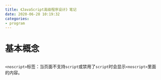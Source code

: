 ```yaml
---
title: 《JavaScript高级程序设计》笔记
date: 2020-06-28 10:19:32
categories: 
- program
---
```


# 基本概念

## <noscript>

`<noscript>`标签：当页面不支持`script`或禁用了`script`时会显示`<noscript>`里面的内容。

## <script>中的async和defer

```
1.`<script src="script.js"></script>`

读到就立即执行。

2.`<script async src="script.js"></script>`

和DOM并行进行（异步）。

2.`<script defer src="script.js"></script>`

和DOM并行进行（异步），但在所有`script.js`的执行解析完后，`DOMContentLoaded`事件触发完成之前。


```

## 数据类型

`null`是空对象指针，所以`typeof null`返回的是`object`，

`'null'`变为`null`：`JSON.parse('null')`

---

# 防篡改对象

`preventExtensions`：不能增，能删改
`seal`：不能增删，能改
`freeze`:不能增删改

|对象属性|增|删|改|
|:--:|:--:|:--:|:--:|
|preventExtensions|×|✓|✓|
|seal|×|×|✓|
|freeze|×|×|×|

## 不可扩展对象preventExtensions

**Object.preventExtensions**不能增，能删改

```
var obj = {a:1,b:2};
Object.preventExtensions(obj);
obj.c = 3;
console.log(obj.c); // undefined
delete obj.a;
console.log(obj); // {b: 2} 删除成功
obj.b = 'hello'
console.log(obj); // {b: "hello"} 修改成功
```

检测是否不可扩展**Object.isExtensible(obj)**

(false是不可扩展，true是正常对象)

```
Object.isExtensible(obj);// false
```

## 密封的对象seal

**Object.seal**不能增删，能改

```
var obj = {a:1,b:2};
Object.seal(obj);
obj.c = 3;
console.log(obj.c); // undefined
delete obj.a;
console.log(obj); // {a:1,b:2} 删除失败
obj.b = 'hello'
console.log(obj); // {a:1,b: "hello"} 修改成功
```

检测是否密封**Object.isSealed(obj)**

(false是正常，true是已经密封了)

```
Object.isSealed(obj);// true
```


## 冻结的对象freeze

**Object.freeze**不能增删改

```
var obj = {a:1,b:2};
Object.freeze(obj);
obj.c = 3;
console.log(obj.c); // undefined
delete obj.a;
console.log(obj); // {a:1,b:2} 删除失败
obj.b = 'hello'
console.log(obj); // {a:1,b:2} 修改失败
```

检测是否冻结**Object.isFrozen(obj)**

(false是正常，true是已经冻结了)

```
Object.isFrozen(obj);// true
```

---

# setTimeout

// setTimeout的时间假设设置为1000，不是说1秒后立马会执行，而是尽快执行，把任务添加到了队列中，如果排到它了，就立马执行。

---

# 递归

## arguments.callee：函数自身

用`arguments.callee`实现递归

```
function test(num) {
    console.log(num)
    if(num!==0){
        --num;
        arguments.callee(num)
    }
}
test(3)
3
2
1
```

但是`arguments.callee`已经被弃用了，所以可以尝试其它方法。

## 命名一个function

```
function test(num) {
    (function fn (){
        console.log(num)
        if(num !== 0) {
            --num;
            fn();
        }
    })();
}
test(3)
```

---

# return和闭包

## 直接return

```
var a = 0;
function fn(){
    var a = 12;
    return a;
}
console.log(fn()); // 12
console.log(a); // 0
```

## return function

```
var a = 0;
function fn() {
    var a = 12;
    return function(){
        return a
    };
}
console.log(fn()()); // 12
console.log(a); // 0
```

## return 闭包

```
var a = 0;
function fn() {
    var a = 12;
    return (function(){
        return a
    })();
}
console.log(fn()); // 12
console.log(a); // 0
```
## 区别

1.直接return返回的是变量，闭包返回的是执行环境（所以在return function部分就要fn()()这样调用2次）。
2.闭包不是为了让函数外部拿到内部变量，而是为了保护私有变量不被更改。
3.return出来的是一个值（12），不是变量本身（a），此处的return是取得私有变量值的一种方法，跟闭包没有严格关系。

---

# 防抖和节流

[可视化在线demo](http://demo.nimius.net/debounce_throttle/)
[滚动栏在线demo](https://wall-wxk.github.io/blogDemo/2017/02/15/throttleAndDebounce.html)

[学习链接1](https://www.jianshu.com/p/f9f6b637fd6c)
[学习链接2](https://www.jianshu.com/p/b73c2acad696)

### 概念

防抖：（停止后才1次）触发事件后n秒内只执行1次，如果n秒内又触发了事件，则会重新计算时间。
节流：（几秒1次）一定时间内只能执行1次。

### 应用场景

防抖：

- 搜索框搜索输入，只有用户停止输入时，才发送请求；
- 手机号、邮箱号验证输入检测；
- 窗口resize，只需等窗口调整完成后计算大小，防止重复渲染。

节流：

- 表单验证时重复点击提交按钮；
- 滚动加载；
- 浏览器搜索框联想功能。

### 实现原理

1、防抖

正常情况下，我希望它多久执行，假设邮箱验证正常情况是每隔1秒向后台发送请求，然后用户一直不停的在输入框输入，此时会不断的清除Timeout，直到停止调用方法1秒后才正常去向后台发送请求。

```
// 防抖【防止多次触发滚动事件】
var time = '';
handleDebounce () {
    console.log('调用')
    // 清除未执行的代码，重置回初始化状态
    if(timer){clearTimeout(timer);} 
    //开始一个新的任务
    timer = setTimeout(()=>{
        console.log('函数防抖');
    }, 1000);
},
```
![image.png](https://wx2.sinaimg.cn/mw690/0069qZtTgy1gho47acnm9j303q03ndfo.jpg)

2、节流

假设浏览器一直在不停滚动，我不可能等停止了再请求，也不可能一直请求。

```
var flag = false;
handleThrottle () {
  console.log('调用')
  if(flag){return}
  flag = false;
  setTimeout(()=>{
    console.log('函数节流');
    flag = true;
  },1000)
}
```
![image.png](https://wx4.sinaimg.cn/mw690/0069qZtTgy1gho487f7lnj305904omx1.jpg)

---

# prototype 和 hasOwnProperty

```
Array.prototype.arr = function(){console.log('print arr')};
var a = [1,2,3];
a.arr(); // 'print arr'
Array.prototype.hasOwnProperty('arr'); // true
a.hasOwnProperty('arr'); // false
Array.hasOwnProperty('arr'); // false
```

---

# let和闭包

## let劫持作用域

**用var时**

```
console.log(str);
var str = 'hello';
```

打印出`undefined`。

相当于

```
var str ;
console.log(str);
str = 'hello';
```

用var 的话，变量名会提升，但并不会赋值。

**用let时**

```
console.log(str);
let str = 'hello';
```

报错`VM67161:1 Uncaught ReferenceError: str is not defined`

这里相当于直接`console.log('未定义变量名')`，此时的let已经劫持了var的作用域。

## 用闭包作用域解释为什么用let的for循环可以劫持数据。

假设我们想每隔1秒分别打印1、2、3、4、5。

```
for (var i = 1; i < 6; i++) {
    console.log(i)
    setTimeout(() => {
        console.log('print'+i)
    }, 1000 * i)
}
```

会打印1、2、3、4、5，然后每隔1秒打印一次`'print6'`.

因为`任务流`的关系，console.log(i)会先于setTimeout执行，等for循环的6次console执行完之后，队列里的setTimeout才会依次执行，而这个时候的i已经是6了。

用let可以劫持i的作用域。

```
for (var i = 1; i < 6; i++) {
    let j = i;
    console.log(j)
    setTimeout(() => {
        console.log('print'+j)
    }, 1000 * j)
}
```

此时就是先打印1、2、3、4、5，然后每隔1秒打印'print1'、'print2'...'print5'。但是，每次都会有新的j替代原来的j，所以可以直接在for循环里面定义let i = 1;

```
for (var i = 1; i < 6; i++) {
    console.log(i)
    setTimeout(() => {
        console.log('print'+i)
    }, 1000 * i)
}
```

---

# function和object

## function

```
var str = (()=> {
    var count = 0;
    function sum () { return ++count; };
    function reduce () {return --count;};
    return {
        sum,
        reduce
    }
})
```
此时的str是个function

简化下：

```
var str = (()=> {
    var count = 0;
    return {
        sum : ()=>{return ++count;},
        reduce : ()=>{return --count;}
    }
})();
str.sum(); // 1
```
此时的str是已经立即执行函数了，返回的是Object，是{sum:f,reduce:f}，注意，这里的str是获取不到count的，只有return的数据能获取到。

## Object

```
var obj = {
    count:0,
    sum : ()=>{return ++obj.count;},
    reduce : ()=>{return --obj.count;}
}
obj.sum(); // 1
```

这里的obj是Object，不同于str的是，它能获取到count，object里面的所有数据都能获取到。

## 区别

- Function只有return的方法才能获取到（闭包）
- Function执行后返回的是对象

---

# java对象


```
// 创建类——“人”
public class People{
    int age;
}
// 创建类——“男人”
public class MenPeople extends People {
    
}
// 创建对象
MenPeople xm = new MenPeople();
xm.age = 15;
```

---

# js对象

`var xm = {age:15}`


https://www.jianshu.com/p/edf4d665d0df

https://www.cnblogs.com/yanyunpiaomaio/p/11025444.html

---

# JavaScript函数调用及this参数

JS有4种方式调用函数

- 作为一个函数(`function`)——`fn()`直接被调用
- 作为一个方法(`methods`)——`obj.fn()`，关联在对象上调用，实现面向对象编程
- 作为一个构造函数(`constructor`)——`new Fn()`，实例化一个新的对象
- 通过`apply`或`call`方法调用

对应的this的指向：

- 函数调用：`window`或`undefined`
- 方法调用：obj对象
- 构造函数调用：实例化的对象
- `aplly`或`call`：第一个参数

详解：

## 函数调用

```
function fn(){
    console.log(this);
}
fn(); // window
```

严格模式下：

```
function fn(){
    "use strict"
    console.log(this);
}
fn(); // undefined
```

## 方法调用

```
var obj = {
    fn : function(){
        console.log(this);
    }
};
obj.fn() // 返回obj对象：{fn: ƒ}
```

## 构造函数调用

```
function Cat(x,y){
    this.x = x;
    this.y = y;
    console.log(this);
}
var c = new Cat(1,2);

c // Cat{x:1,y:2} 指向c对象
```

es6写法

```
class Point{
    constructor(x,y){
        this.x = x;
        this.y = y;
        console.log(this);
    }
}
var p = new Point(1,2)

p // Point{x:1,y:2} 指向p对象
```

## aplly或call

```
var name = '张三';
var age = '24';
var obj = {
    name: this.name, // 此处的this指向window
    objAge: this.age, // 此处的this指向window
    fun: function(fm,t){
        console.log(this)
        console.log(this.name+'年龄 '+this.age + ' 来自'+fm+' 去往'+t); // 此处的fm和t就是要传入的参数
    }
}
var pd = {
    name: '彭丹',
    age:18
}
obj.fun.call(pd,'长沙','上海'); // 彭丹 年龄18 来自长沙 去往上海
obj.fun.apply(pd,['长沙','上海']); // 彭丹 年龄18 来自长沙 去往上海
obj.fun.bind(pd,'长沙','上海')(); // 彭丹 年龄18 来自长沙 去往上海
obj.fun.bind(pd,['长沙','上海'])(); // 彭丹 年龄18 来自长沙上海 去往undefined
```

`this`打印出来全都是`{name: "彭丹", age: 18}`，就是第一个参数。

---

# 函数构造器

与`构造函数`名字类似，但无太大关系。

普通生成

```
var p = new Function('x','y','return x+y');
p(2,3)
```

动态生成

```
createFunction(){
    let arr = Array.from(arguments);
    var params = arr.splice(0,arr.length-1);
    var body = arr[0];
    return new Function(params,body);
},
test(){
    var sum = this.createFunction('x','y','return x + y');
    var chen = this.createFunction('x','y','return x * y');
    console.log(sum(3,2)) // 5
    console.log(chen(3,2)) // 6
},
```

---

# 函数生成器(generator)

```
function* test(){
    console.log(1);
    yield;
    console.log(2);
}
let item = test();
item.next();
setTimeout(()=>{
    item.next();
},3000)
1
隔3秒后
2
```

---

# JavaScript面向对象

[参考](http://www.ruanyifeng.com/blog/2010/05/object-oriented_javascript_encapsulation.html)

## 封装

### 生成对象

```
function Cat(name,color){
    this.name = name;
    this.color = color;
}
var cat1 = new Cat('大猫','黄色');
var cat2 = new Cat('小猫','黑色');

cat1; // Cat {name: "大猫", color: "黄色"} 指向Cat对象
cat2; // Cat {name: "小猫", color: "黑色"} 指向Cat对象
```

**相当于我们平时用的数组中的**：

```
var arr = new Array(3).fill(2);
var brr = new Array(5).fill(8);
arr; // (3) [2, 2, 2] 指向Array对象
brr; // (5) [8, 8, 8, 8, 8] 指向Array对象
```

只不过我们平时是直接用`var arr = [1,2]`的形式，和`new Array`是同一个意思。

## 对象的构造函数

```
function Cat(name,color){
    this.name = name;
    this.color = color;
}
```

这段代码里面的`this.name = name`就是构造函数，可以直接用es6语法糖的形式写：

### es6语法糖class

```
class Cat{
    constructor(x,y){
        this.x = x;
        this.y = y;
    }
}
var cat1 = new Cat('大猫','黄色');

cat1; // Cat {name: "大猫", color: "黄色"} 指向Cat对象
```

### constructor

所以，`cat1`实例含有`constructor`属性指向它(Cat)的`构造函数`。

```
cat1.constructor === Cat; // true
```

**相当于我们平时用的数组中的**：

```
[1,2].constructor === Array; // true
```

**其它**

```
[2].constructor(); // []
[2].constructor() === Array.prototype.constructor();
```

### instanceof

`JavaScript`还提供了`instanceof`运算符，验证`原型对象(Cat)`与`实例对象(cat1)`之间的关系。

```
cat1 instanceof Cat; // true
```

**相当于我们平时用的数组中的**：

```
[1,2] instanceof Array; // true
```

## 原型对象添加方法

### 直接添加造成的问题

```
function Cat(name,color){
    this.name = name;
    this.color = color;
    this.type = '猫科动物';
    this.eat = function(){
        console.log('吃鱼')
    }
}
var cat1 = new Cat('大猫','黄色');
var cat2 = new Cat('小猫','黑色');

cat1.eat == cat2.eat; // false

```

此时eat方法占用了太多内存，并且它们没有指向同一个引用地址，永远不会相等。参考数组的其实是相等的。

```
[1].push == [2].push; // true
```

### 用prototype添加方法

```
function Cat(name,color){
    this.name = name;
    this.color = color;
}
Cat.prototype.type = '猫科动物';
Cat.prototype.eat = function(){
    console.log('吃鱼')
}
var cat1 = new Cat('大猫','黄色');
var cat2 = new Cat('小猫','黑色');

cat1.eat == cat2.eat; // true，它们是指向同一个内存地址下的方法
```

(就算不定义Cat的prototype，Cat也自带有prototype属性)

## prototype模式的验证方法

### 判断对象和实例的关系`isPrototypeOf`

```
Cat.prototype.isPrototypeOf(cat1); // true
```

**相当于我们平时用的数组中的**：

```
Array.prototype.isPrototypeOf([]); // true
```

### 判断是本地属性还是prototype属性

```
cat1.hasOwnProperty('name'); // true
cat1.hasOwnProperty('type'); // false
```

### in

```
'name' in cat1; // true
```

**相当于我们平时用的数组中的**：

```
'push' in []; // true
```

### __proto__

一般情况下，实例对象的`__proto__`指向原型对象的`prototype`。
`prototype`被实例的`__proto__`指向
`__proto__`指向构造函数的`prototype`
`__proto__`存在于实例和构造函数的原型对象，而不是实例与构造函数。
如：

```
cat1.__proto__ === Cat.prototype; // true
```

**相当于我们平时用的数组中的**：

```
[].__proto__ === Array.prototype; // true
```

**其它情况**

```
function fn(){};
fn.__proto__ === Function.prototype; // true
```

把函数当作对象时，生成它的函数就是`Function`原型对象。

1. `Function`原型对象也同样适用此规则：

```
Function.__proto__ === Function.prototype; // true
Function.prototype.__proto__ == Object.prototype; // true 为了不指向自身的Function.prototype造成循环引用
```

2. `Object`函数也是一个`Function`函数：

```
Object.__proto__ === Function.prototype; // true
Object.prototype.__proto__ === null ; // true 为了不指向自身的Object.prototype造成循环引用
```

`Object.prototype.__proto__==null`是所有函数的终点

---

# DOM也有原型链

```
<html>
  <head>
    <title>dom原型测试</title>
  </head>
  <body>
    <div id="test">test dom</div>
    <script type="text/javascript">
      HTMLElement.prototype.hello = function(){
        console.log(this);
      }
      var div = document.getElementById('test');
      div.hello();
    </script>
  </body>
</html>
```

---

# Object.create实现类继承和克隆对象

## Object.create实现类继承

### 先看不用Object.create来实现继承

```
function Pd(){
}
Pd.prototype = Array.prototype;
Pd.prototype.constructor = Pd;
var pdd = new Pd();
pdd.push(3);
console.log(pdd); // Pd [3] __proto__:Array(0)直接就是真正的数组的__proto__
```

效果：

![image.png](https://wx2.sinaimg.cn/mw690/0069qZtTgy1gho48t4y6vj30970i275q.jpg)

此时打印`Array.prototype.constructor`会发现变成了`undefined`，已经改动了原生的`Array`.

### 用Object.create实现继承

```
function Pd(){
}
Pd.prototype = Object.create(Array.prototype);
Pd.prototype.constructor = Pd;
var pdd = new Pd();
pdd.push(3);
console.log(pdd); // Pd [3] __proto__:Array[__proto__:Array(0)]就是__proto__里面包含真正的数组的__proto__
```

效果：

![image.png](https://wx1.sinaimg.cn/mw690/0069qZtTgy1gho49dgk5zj30d30irjt4.jpg)

### 区别

**写法**：

`Pd.prototype = Array.prototype;`和`Pd.prototype = Object.create(Array.prototype);`

**返回值**：

- `Pd [3] __proto__:Array(0)`直接就是真正的数组的`__proto__`;
- `Pd [3] __proto__:Array[__proto__:Array(0)]`就是`__proto__`里面包含真正的数组的`__proto__`。

### 用Object.create实现继承自己的类并带参数

```
function Cat(name,color){
    this.name = name;
    this.color = color;
}
var cat1 = new Cat('大猫','黄色');

function Pd(name,color){
    Cat.call(this,name,color);
}
Pd.prototype = Object.create(Cat.prototype);
Pd.prototype.constructor = Pd;
var pdd = new Pd('小猫','白色');

console.log(cat1,pdd); // Cat {name: "大猫", color: "黄色"} Pd {name: "小猫", color: "白色"}
```
### 用原生写法实现继承自己的类并带参数

```
function Cat(name,color){
    this.name = name;
    this.color = color;
}
var cat1 = new Cat('大猫','黄色');

function Pd(name,color){
  Cat.call(this,name,color);
}
Pd.prototype = Cat.prototype;
Pd.prototype.constructor = Pd;
var pdd = new Pd('小猫','白色');
console.log(cat1,pdd); // Cat {name: "大猫", color: "黄色"} Pd {name: "小猫", color: "白色"}
```

## 用Object.create克隆对象

```
var obj1 = {a:2,b:{name:'小明'}};
var obj2 = Object.create(obj1);
console.log(obj2); // {}
obj2.a = 3;
obj2.b.name = '小红';
console.log(obj1); // {a:2,b:{name:'小红'}};
```
结论：obj1对象中的一级对象a:2并没有受影响，但二级对象b已经受影响。所以**Object.create克隆的对象也只能实现一级对象的深拷贝**。

obj2的具体值：

![image.png](https://wx1.sinaimg.cn/mw690/0069qZtTgy1gho49w7kobj306102wjra.jpg)

---

# extends继承

```
class Cat{
    constructor(){
        console.log('cat');
    }
}
class Child extends Cat{
};
var cat = new Cat();
var child = new Child();
```

继承所有参数：

```
class Cat{
    constructor(name){
        this.name = name;
    }
}
class Child extends Cat{
    constructor(name){
        super(name);
    }
};
var cat = new Cat('1');
var child = new Child('2');
console.log(cat,child); // Cat {name: "1"} Child {name: "2"}
```

---

# `new.target`方法判断是否父类

```
class Cat{
    constructor(){
        console.log(new.target);
        if (new.target === Cat) {
            console.log('父类');
        } else {
            console.log('子类');
        }
    }
}
class Child extends Cat{
    constructor(){
        super();
    }
};
var cat = new Cat();
var child = new Child();
```
---

# new Array()和[]比较

## 性能

```
var startTime=new Date().getTime();
var a2 = new Object();
for(var i = 0;i<10000000;i++){
    a2[i] = [];
}
var endTime=new Date().getTime();
console.log('[]输出耗时:',endTime-startTime);

var startTime2=new Date().getTime();
var a = new Object();
for(var i = 0;i<10000000;i++){
    a[i] = new Array();
}
var endTime2=new Date().getTime();
console.log('new Array()输出耗时:',endTime2-startTime2);
```

结果：

```
[]输出耗时: 304
new Array()输出耗时: 600
```

每次结果不同，但大约都是`new Array()`是`[]`的两倍，时间越大，差距越大。

(最好用时间差相减来计算时间，用`console.time`可能会有先后的问题导致不准确。)

## 写法

`[]`是字面量，JSON格式的语法是引擎直接解释的；
`new Array()`需要调用`Array`的构造器。

---

# JavaScript相等操作符（==）

参考：
[链接1](https://www.cnblogs.com/wisewrong/p/10396002.html)
[链接2](https://blog.csdn.net/magic_xiang/article/details/83686224)
[链接3](https://yuchengkai.cn/docs/frontend/#%E6%93%8D%E4%BD%9C%E7%AC%A6)

## 两组操作符

相等：`==`（先转换再比较）
全等：`===`（仅比较不转换）

## 相等（`==`）规则

**Boolean规则：Boolean(val)**：如果有一个操作数是`Boolean`值，则在比较前先将其转换为数值——`false`为`0`，`true`为`1`。
**String&Number规则：Number(string)**：如果一个是`String`，一个是`Number`，则先将`String`转为`Number`。
**Object规则：valueOf(obj)**：如果有一个是对象，则调用`valueOf`方法（数组调`toString()`方法）。

![](https://yck-1254263422.cos.ap-shanghai.myqcloud.com/blog/2019-06-01-043719.png)

## 问题探讨

```
[] == []; // false
{} == {}; // false
[] == ![]; // true
{} == !{}; // false
```

`[] == []`和`{} == {}`是因为引用的对象指向不同的指针，所以不会相等。

**一、`[] == ![]`**

- 1：逻辑非（`!`）的优先级高于相等操作符（`==`），所以先计算`![]`的`boolean`值`false`，此时比较的是：`[] == false`；
- 2：根据上面提到的**boolean规则**，则需要把 `false` 转成 `0`，此时比较的是：`[] == 0`；
- 3：根据上面提到的**Object规则**，调用空数组的toString方法，即`[].toString()`的值为`''`，此时比较的是：`'' == 0`；
- 4：根据上面提到的**String规则**，将字符串转为数字，即`Number('')`的值为`0`，此时比较的是：`0 == 0`。

简化：
`[] == ![]` 转化：`[] == false` 转化： `[] == 0` 转化`'' == 0` 转化： `0 == 0`。

**二、`{} == !{}`**

- 1：先计算`!{}`得到`false`，此时比较的是：`{} == false`；
- 2：调用**Booean规则**，计算`Boolean({})`得到`true`，此时比较的是`true == false`。

简化：
`{} == !{}` 转化：`{} == false` 转化：`true == false`。

---

# MessageChannel

## MessageChannel的基本使用

```
const {port1, port2} = new MessageChannel();
port1.onmessage = function(d) {
    console.log(`port1接收的消息是：${d.data}`);
}
port2.onmessage = function(d) {
    console.log(`port2接收的消息是：${d.data}`);
}
port1.postMessage('port1发送的消息');
port2.postMessage('port2发送的消息');
```

port1发送的由port2接收，port2发送的由port1接收。

也就是说，传过去的对象，接收到的时候已经不是原来的引用和指针了，这个时候再return出来，就是一个新的对象，所以肯定能实现深拷贝。

## 使用MessageChannel实现深拷贝

```
var obj = {id:1,name:{a:'xx'}};

function structuralClone(obj) {
    return new Promise((resolve) => {
        const {port1, port2} = new MessageChannel();
        port2.onmessage = ev => resolve(ev.data);
        port1.postMessage(obj);
    })
}
structuralClone(obj).then(res=>{
    console.log(res);
    var obj3 = res;
    obj3.name.a = 'obj3';
    console.log(obj,obj3);
})

<!-- 用promise是为了好传数据 -->
```

---

# 使用lodash.cloneDeep实现深拷贝

```
import _ from 'lodash'
var obj = {id:1,name:{a:'xx'},fn:function(){},un:undefined};
var obj2 = _.cloneDeep(obj);
obj2.name.a = 'obj2';
console.log(obj,obj2)
```

![image](https://img2020.cnblogs.com/blog/919128/202007/919128-20200731100645239-764277941.png)

![image](https://wx2.sinaimg.cn/mw690/0069qZtTgy1ghcrk94yhdj30dm033aa5.jpg)

---

# ES6`…`扩展（spread）/收集（rest）运算符详解

## 一、扩展运算符

我理解的，用`()`包起来就是扩展成单个值，用`[]`包起来就是扩展成数组。

### 1.代替apply

```
var test = function(a,b,c){
  console.log(a,b,c);
}
var arr = [1,2,3];
test(...arr); // 1 2 3
```

用apply的写法：

```
test.apply(null,arr);
```

### 2.代替concat

```
var arr1 = [1,2,3,4];
var arr2 = [0,...arr1,5,6];
console.log(arr2); // [0, 1, 2, 3, 4, 5, 6]
```

用concat的写法：

```
[0].concat(arr1,5,6); // [0, 1, 2, 3, 4, 5, 6]
```

### 3.代替split

```
var str = 'hello';
var arr3 = [...str];
console.log(arr3); // ["h", "e", "l", "l", "o"]
```

用split的写法：

```
'hello'.split(''); // ["h", "e", "l", "l", "o"]
```

## 二、收集运算符

### 1.接收不确定个数的形参

此功能和`JAVA`一样，当形参传入个数不确定时可用在形参上。

```
var rest2 = function(item, ...arr){
  console.log(item,arr);
}
rest2('hello',2,3,3,4); // hello [2, 3, 3, 4]
```

### 2.配合解构时使用

```
var [a,...temp] = [1,2,3,4];
console.log(a,temp); // 1 [2, 3, 4]
```

---

# `arguments`参数的3种转数组方法

**方法1：Array.prototype.slice.apply**
**方法2：Array.from**
**方法3：[...arguments]**

```
var test3 = function(){
    console.log(arguments);
    var list1 = Array.prototype.slice.apply(arguments);
    console.log(list1);
    var list2 = Array.from(arguments);
    console.log(list2);
    var list3 = [...arguments];
    console.log(list3);
}
test3(1,2,3,4);
```

![image](https://wx2.sinaimg.cn/mw690/0069qZtTgy1ghdl1udru0j309o068dfy.jpg)

---

# 默认参数值

假设想要的效果是这样的：

```
var foo = function(x,y){
    x = x || 10;
    y = y || 20;
    console.log(x+y);
}
foo(1,2); // 3
foo(); // 30
```

但是也有出错的时候：

```
foo(0,1); // 11
```

第一个参数0被解析成了false，而不是数字0进行计算。

用`默认参数值`

```
var foo = function(x=10, y=20){
    console.log(x+y);
}
foo(0,1); // 1
```

---

# 解构

```
var obj = {a:1,b:2,c:3},a,b,c,p;
p = {a,b,c} = obj;
console.log(p === obj); // true
```

---

# Blob实现下载文件

[参考链接](https://zhuanlan.zhihu.com/p/97768916)

DOM:

```
<a id="download" @click="download">下载</a>
```

JS:

```
download(){
    var blob = new Blob(['hello world']);
    var url = window.URL.createObjectURL(blob);
    var a = document.getElementById('download');
    a.download = 'helloworld.txt';
    a.href = url;
},
```

---

# Map

为什么要用Map？因为普通数据结构无法以非字符串为键。

举例：

```
var m = {};
var x = {id:1}, y = {id:2};
m[x] = 'foo';
m[y] = 'bar';
console.log(m,m[x],m[y]); // {[object Object]: "bar"} "bar" "bar"
```

对象`m`中只有一个`[object Object]`，值都是`'bar'`，它无法解析两个对象为键。

## 使用Map以非字符串为键

```
var m = new Map();
var x = {id:1}, y = {id:2};
m.set(x , 'foo');
m.set(y , 'bar');
console.log(m);
console.log(m.get(x));
console.log(m.get(y));
console.log(m.get({id:1}));
```

结果：

![image](https://wx4.sinaimg.cn/mw690/0069qZtTgy1ghel895idrj309k05i3yo.jpg)

## delete删除

```
m.delete(y);
```

## clean清除所有

```
m.clear();
m.size; // 0
```

## size大小

```
m.size;
```

## `new Map`深拷贝

```
var m2 = m1; // 浅拷贝
var m3 = new Map(m1); // 深拷贝
```

**深拷贝实例：**

```
var mm = new Map();
mm.set('a',{id:1});
var mm2 = new Map(mm);
mm2.set('a', {id:4});
console.log(mm2,mm);
```

**结果：**

![image](https://wx4.sinaimg.cn/mw690/0069qZtTgy1ghelkmlwaxj30a80340st.jpg)

两个value值都是对象，互不影响。

## Map所有的值

**方法1：`m.values()`**
**方法2：`m.entries()`**


### 方法1：`m.values()`

返回一个迭代器，可以用spread扩展运算符（`...`）或`Array.from()`转换成数组。

```
var m = new Map();
var x = {id:1}, y = {id:2};
m.set(x , 'foo');
m.set(y , 'bar');
console.log(m.values()); // MapIterator {"foo", "bar"}
console.log([...m.values()]); // ["foo", "bar"]
console.log(Array.from(m.values())); // ["foo", "bar"]
```

### 方法2：`m.entries()`

```
var m = new Map();
var x = {id:1}, y = {id:2};
m.set(x , 'foo');
m.set(y , 'bar');
console.log(m.entries()); // MapIterator {{…} => "foo", {…} => "bar"}
console.log([...m.entries()]); // [[{id: 1},'foo'],[{id: 2},'bar']]
console.log([...m.entries()][0][1]); // "foo"
console.log([...m.entries()][1][1]); // "bar"
```

## Map所有的键

### keys

```
var m = new Map();
var x = {id:1}, y = {id:2};
m.set(x , 'foo');
m.set(y , 'bar');
console.log([...m.keys()]); // [{id:1},{id:2}]
```

### has判断是否有该键

```
var m = new Map();
var x = {id:1}, y = {id:2};
m.set(x , 'foo');
m.set(y , 'bar');
console.log(m.has(y)); // true
```

## WeakMap

区别：

- 内部内存（特别是GC）的工作方式；

- WeakMap只接受对象为键；所以对象被回收项目也会移除

```
var m = new WeakMap();
var x = {id:1}, y = {id:2};
m.set(x ,y);
console.log(m.has(x)); // true
x = null;
console.log(m.has(x)); // false
```

---

# Set

Set是一个值的集合，其中的值是唯一的。

API:

**新建：new Set()**
**增：add()**
**删：delete()**
**查:has**


## 新建

```
var s = new Set([0,-0,1,2,NaN,2,3,NaN]);
console.log(s); // Set(5) {0, 1, 2, NaN, 3}
```

`0`和`-0`被认为是同一个值，`NaN`与`NaN`也是相等的。

## 添加（add）

```
s.add(7);
console.log(s); // Set(6) {0, 1, 2, NaN, 3, 7}
```

## 删除（delete和clear）

```
s.delete(2);
console.log(s); // Set(5) {0, 1, NaN, 3, 7}
s.clear();
console.log(s.size); // 0
```

## 查询是否存在（has)

不像`Map`里面的`get`能直接取值，这里是查询是否存在该值。

```
s.has(1); // true
```

## 迭代

同`Map`

```
s.keys(); // SetIterator {0, 1, NaN, 3, 7}
s.values(); // SetIterator {0, 1, NaN, 3, 7}
s.entries(); // SetIterator {0 => 0, 1 => 1, NaN => NaN, 3 => 3, 7 => 7}
```

虽然`keys()`和`values()`返回的值一样，但它们俩并不相等。

```
s.keys() == s.values(); // false
```

## WeakSet

和Set的区别：

**只能存对象**

```
var ws = new WeakSet([1,2,2,3]); // 无效：Uncaught TypeError: Invalid value used in weak set
```

WeakSet使用：

```
var obj1 = {id:1};
var obj2 = {id:2};
var ws = new WeakSet();
ws.add(obj1).add(obj2).add(obj1);
console.log(ws); // [{id:1},{id:2}]
```

添加了`obj1`两次，还是去重了。

### GC

```
obj1 = null;
console.log(ws); // [{id:1},{id:2}]
ws.has(obj1); // false
```

虽然obj1的值看上去还在，但已经取不到了。

### delete删除

```
ws.delete(obj2);
console.log(ws); // [{id:1}]
```

---

# Array、Map、WeakMap、Set、WeakSet的对比

## 对比表

|功能属性|Array|Map|WeakMap|Set|WeakSet|
|:--:|:--:|:--:|:--:|:--:|:--:|
|新建|`[]`|`new Map()`|`new WeakMap()`|`new Set()`|`new WeakSet()`|
|增|`push`|`m.set(obj,'value')`|`wm.set(obj1,'value')`|`s.add(value)`|`ws.add(obj)`|
|新建并增加|`[1,2]`|-|-|`new Set([4, 0, 0, 4, 1])`|-|
|键|对象或其它|对象或其它|只接受对象|对象或其它|只接受对象|
|删|`slice`或`splice`|`delete`|`delete`|`delete`|`delete`|
|清除|`arr = []`|`clear`|`clear`|`clear`|`clear`|
|改|`splice`|-|-|-|-|
|查|`includes`、`indexOf`等|`get`或`has`|`get`或`has`|`has`|`has`|
|键|`m.keys()`下标|`m.keys()`|-|`m.keys()`|-|
|值|`m.values()`值|`m.values()`|-|`m.values()`|-|
|迭代|`entries`|`entries`|-|`entries`|-|
|长度|`length`|`size`|-|`size`|-|

## Map API:

- size数量
- set()设置
- clear()清除
- delete()删除
- has()存在
- get()获取
- keys()键
- values()值
- entries()迭代

## WeakMap API:

- set()设置
- delete()删除
- has()存在
- get()获取
- clear()清除（已弃用，但可通过new WeakMap()空对象来置空）

## Set API:

- size数量
- add()添加
- clear()清除
- delete()删除
- has()存在
- keys()键
- values()值
- entries()迭代

## WeakSet API：

- add()添加
- delete()删除
- has()存在

---

# proxy

浅拷贝：什么也不写

```
var obj = {
  id:1
};
var p = new Proxy(obj,{});
p.a = 33;
console.log(obj); // {id:1,a:33}
```

---

# JS运行机制

[链接](https://www.cnblogs.com/cangqinglang/p/8963557.html)


**异步**：现在和将来的时间间隙
**并行**：能够同时发生的事情

并行：比如进程与线程，独立运行并且能同时运行。

```
fun : function(){
	func1();
	func2();
	http1();
	http2();
}
```

## 多进程

每个tab标签页有一个独立的进程（有的可能会合并）

比如：
- Browser进程：主进程；
- 第三方插件进程；
- GPU进程；
- 浏览器渲染进程。

## 单线程

浏览器的渲染进程是`多个线程`的，是多个，这些线程还是一个一个执行完了才执行下一个，所以`JS引擎是单线程`的。

比如：
- GUI渲染线程
- JS引擎线程
- 事件触发线程
- 定时触发器线程

## 浏览器渲染流程

**沉浸树（render树）**：

- 1.处理HTML标签构建DOM树；
- 2.处理CSS标签构建CSSOM树；
- 3.DOM和CSSOM树被组合形成渲染树（render树）；
- 4.布局render树，计算尺寸、位置；
- 5.绘制render树，绘制页面像素信息；
- 6.发给图形处理器（GPU），显示在屏幕上。

**CSS是否会阻塞dom树渲染？**

由上面的流程可知，不知阻塞DOM树，但会阻塞CSSOM树。

## 事件循环（`Event Loop`）、宏任务（`macrotask`）、微任务（`microtask`）

事件循环（`Event Loop`）：执行完宏任务后，将微任务排队添加任务，执行后再循环检查有没有宏任务……所以整个过程称为事件循环。
宏任务（`macrotask`）：主代码、setTimeout、setInterval
微任务（`microtask`）：promise、process.nextTick

执行顺序：先宏任务--》执行结束后--》再执行所有微任务--》渲染--》下一个宏任务

```
console.log('start');

setTimeout(function() {
  console.log('1');
}, 10);

new Promise(resolve => {
    console.log('2');
    resolve();
    setTimeout(() => console.log('3'), 10);
}).then(function() {
    console.log('4')
})

console.log('end');
```

这里的执行顺序就是`start-->2-->end-->4-->1-->3`

**注意**：

```
promise是立即执行的，创建的时候就会执行，不存在将promise推入微任务；
resolve()是表示promise的状态为fullfilled，相当于只是定义了一个有状态的promise，并没有调用它；
promise调用then的前提是promise的状态为fullfilled；
只有promise调用then的时候，then里面的函数才会被推入微任务中。
```

## setTimeout相关

setTimeout并不是由JS引擎计数的，因为单线程会阻塞，会影响计数的准确，因此通过单独线程来计时并触发。
setTiemout最小为4，不满会加成4。

---

# `try...catch`无法用于异步代码

## 同步代码

```
try {
    foo();
} catch (error) {
    console.log('异常是：'+error)
}
```

此时会由catch捕捉到异常：

```
异常是：ReferenceError: foo is not defined
```

## 异步代码

```
function foo(){
    setTimeout(()=>{
        bar.arr();
    },100);
};
try {
    foo();
} catch (error) {
    console.log(error)
}
```

此时无法捕捉，而是浏览器控制台报出未捕捉异常。

```
Uncaught ReferenceError: bar is not defined
```

## 对比图

![image](https://wx2.sinaimg.cn/mw690/0069qZtTgy1gho3yuu5lpj30au09n74t.jpg)

---

# Promise

`promise`代替`callback`回调。

## promise.all

**只能同时调用不受关联的prmise，如果promise2的值受promise1影响，不能用promise.all，可以用async/await**

首先假设要依次调用3个`promise`的代码：

```
var pro1 = new Promise((resolve,reject) => {
    console.log(1);
    resolve('hello')
})
var pro2 = new Promise((resolve,reject) => {
    console.log(2);
    setTimeout(()=>{
        resolve('world')
    },1000);
})
var pro3 = new Promise((resolve,reject) => {
    console.log(3);
    setTimeout(()=>{
        resolve('pdd')
    },2000);
})
```

如果不用`promise.all`来调用的话：

```
pro1.then((res1)=>{
});
pro2.then((res2)=>{
})
pro3.then((res3)=>{
})
```

只有不停的用`.then`才能保证每一步都正确，此时使用`promise.all`：

```
Promise.all([pro1,pro2,pro3]).then(val=>{
    console.log(val);
})
```

## promise.race

第一个抛出`resolve`的`promise`就是`Promise.race`获取的值。

这种模式称为门闩模式、promise中称中竞态。

```
var pro2 = new Promise((resolve,reject) => {
    console.log(2);
    setTimeout(()=>{
        resolve('world')
    },1000);
})
var pro3 = new Promise((resolve,reject) => {
    console.log(3);
    setTimeout(()=>{
        resolve('pdd')
    },2000);
})
Promise.race([pro2,pro3]).then(val=>{
    console.log(val);
})
```

此时，pro2要花费1秒，pro3要花费2秒，谁先`resolve`，`.then`获取的`val`就是谁的。

---

# async/await

[学习链接](https://segmentfault.com/a/1190000007535316)

## 普通函数和async的区别

普通函数：

```
function testAsync(){
    return 'hello world'
}
testAsync(); // 'hello world'
```

`async`函数：

```
async function testAsync(){
    return 'hello world'
}
testAsync(); // Promise {<fulfilled>: "hello world"}
```

`async`返回的是一个`promise`对象

## await

如果不用async/await：

```
async function testAsync(){
    return new Promise(resolve => {
        setTimeout(()=>resolve('long_time_value'), 1000);
    })
}
testAsync().then(v=>{
    console.log('get',v);
})
```

1秒后：get long_time_value

如果用的话：

```
function testAsync(){
    return new Promise(resolve => {
        setTimeout(()=>resolve('long_time_value'), 1000);
    })
}

async function test(){
    const v = await testAsync();
    console.log(v);
}
test();
```

1秒后：get long_time_value

### 优势：处理then链

```
function takeLongTime(n){
    return new Promise(resolve => {
        setTimeout(()=> resolve(n+200), n);
    })
}

function step1(n) {
    console.log(`step1 with ${n}`);
    return takeLongTime(n);
}

function step2(n) {
    console.log(`step2 with ${n}`);
    return takeLongTime(n);
}

function step3(n) {
    console.log(`step3 with ${n}`);
    return takeLongTime(n);
}

function doIt(){
    console.time("doIt");
    const time1 = 3000;
    step1(time1)
        .then(time2 => step2(time2))
        .then(time3 => step3(time3))
        .then(result => {
            console.log(`result is ${result}`);
            console.timeEnd("doIt");
        });
}
doIt();

step1 with 3000
VM5329:13 step2 with 3200
VM5329:18 step3 with 3400
VM5329:29 result is 3600
VM5329:30 doIt: 9606.429931640625ms

```

每一个promise都受上一个promise影响，所以必须一个调完之后再调另外一个。

再看看用async/await更改doIt方法：

```
async function doIt(){
    console.time("doIt");
    const time1 = 3000;
    const time2 = await step1(time1);
    const time3 = await step2(time2);
    const result = await step3(time3);
    console.log(`result is ${result}`);
    console.timeEnd("doIt");
}
doIt();

```

结果和上一个不停用`then`链的一样，但是代码要清晰得多，而且没有回调地狱。

---

# export 和 import 和require

## 普通使用

constant.js
```
var constant = {
    edit:"编辑",
    test:'2'
}

var b = {};

export {
    constant,
    b
};
```

test.vue
```
import {constant,b} from '@/utils/test';
console.log(constant,b)
```

## 全局使用

constant.js
```
export default {
    list1:[],
    list2:[],
    b:function(){}
}
```

main.js
```
improt constant from './utils/test';
Vue.prototype.$constant = constant;
```

test.vue
```
this.list = this.$constant.list1;
```

## `export`和`export default`的区别

- `export`需要导出多个并需要`{}`，`export default`只需要一个`{}`导出全部（没有额外`{}`）；
- `import`时，`export`需要导入多个，`export default`是默认的，只需要给一个名字；

## require

`require`是`AMD`规范；`import`是`ES6`规范。

`require`是赋值，`import`是解构。

```
defaultImg2: require("../../../assets/img/default.png"),
```

---

# `flat()`和`flatMap()`

[学习链接](https://blog.csdn.net/qq_29055201/article/details/86530254)

## flat

拉平数组，默认一层，填几就拉平几层嵌套，如果想拉平所有的，用`Infinity`

```
[1, 2, [3, [4, 5]]].flat()
// [1, 2, 3, [4, 5]]
[1, 2, [3, [4, 5]]].flat(2)
// [1, 2, 3, 4, 5]
[1, [2, [3]]].flat(Infinity)
// [1, 2, 3]
```

## flatMap

与map类似，不同的是可以拉平数组，但只能拉平一层，不能多层。

```
[1,[2,[3],4,5],6,[7],8].flatMap(v => v*2)
(5) [2, NaN, 12, 14, 16]
```